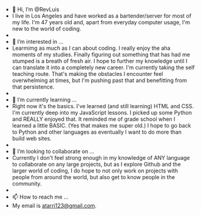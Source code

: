 - 👋 Hi, I’m @RevLuis
-   I live in Los Angeles and have worked as a bartender/server for most of my life. I'm 47 years old and, apart from everyday computer usage, I'm new to the world of coding. 
-   
- 👀 I’m interested in ...
-   Learmimg as much as I can about coding. I really enjoy the aha moments of my studies. Finally figuring out something that has had me stumped is a breath of fresh air. I hope to further my knowledge until I can translate it into a completely new career. I'm currently taking the self teaching route. That's making the obstacles I encounter feel overwhelming at times, but I'm pushing past that and benefitting from that persistence.
-   
- 🌱 I’m currently learning ...
-   Right now it's the basics. I've learned (and still learning) HTML and CSS. I'm currently deep into my JavaScript lessons. I picked up some Python and REALLY enjoyed that. It reminded me of grade school when I learned a little BASIC. (Yes that makes me super old.) I hope to go back to Python and other languages as eventually I want to do more than build web sites.
-   
- 💞️ I’m looking to collaborate on ...
-   Currently I don't feel strong enough in my knowledge of ANY language to collaborate on any large projects, but as I explore Github and the larger world of coding, I do hope to not only work on projects with people from around the world, but also get to know people in the community. 
-   
- 📫 How to reach me ...
-   My email is atarri123@gmail.com.

<!---
RevLuis/RevLuis is a ✨ special ✨ repository because its `README.md` (this file) appears on your GitHub profile.
You can click the Preview link to take a look at your changes.
--->
